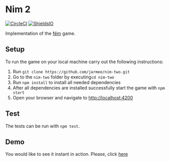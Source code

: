 # Nim 2

[![CircleCI](https://circleci.com/gh/jarmee/nim-two/tree/develop.svg?style=svg)](https://circleci.com/gh/jarmee/nim-two/tree/develop)
[![ShieldsIO](https://img.shields.io/badge/Status-Ready%20to%20Play-success.svg)](https://github.com/jarmee/nim-two)

Implementation of the [Nim](https://en.wikipedia.org/wiki/Nim) game.

## Setup

To run the game on your local machine carry out the following instructions:

1. Run `git clone https://github.com/jarmee/nim-two.git`
2. Go to the `nim-two` folder by executing`cd nim-two`
3. Run `npm install` to install all needed dependencies
4. After all dependencies are installed successfully start the game with `npm start`
5. Open your browser and navigate to [http://localhost:4200](http://localhost:4200)

## Test

The tests can be run with `npm test`.

## Demo

You would like to see it instant in action. Please, click [here](https://stackblitz.com/github/jarmee/nim-two)
